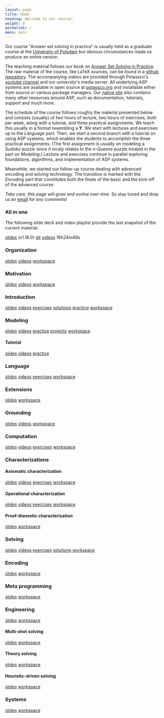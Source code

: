 ```yaml
---
layout: page
title: Home
heading: Welcome to our course!
weight: 0
permalink: /
menu: main
---
```


Our course "Answer set solving in practice" is usually held as a graduate course at the
[University of Potsdam](https://www.uni-potsdam.de/en)
but obvious circumstances made us produce an online version.

The teaching material follows our book on
[Answer Set Solving in Practice](https://potassco.org/book/).
The raw material of the course, like LaTeX sources, can be found in a
[github repository](https://github.com/potassco-asp-course/course).
The accompanying videos are provided through Potassco's
[youtube channel](https://www.youtube.com/c/potassco-live)
and our university's media server.
All underlying ASP systems are available in open source at [potassco.org](https://potassco.org)
and installable either from source or various package managers.
Our [native site](https://potassco.org) also contains many other resources around ASP,
such as documentation, tutorials, support and much more.

The schedule of the course follows roughly the material presented below and consists (usually) of
two hours of lecture,
two hours of exercises,
both per week,
along with a tutorial,
and three practical assignments.
We teach this usually in a format resembling a **Y**.
We start with lectures and exercises up to the *Language* part.
Then, we start a second branch with a tutorial on using ASP systems,
which enables the students to accomplish the three practical assignments.
(The first assignment is usually on modeling a *Sudoku* puzzle since it nicely relates to the *n-Queens* puzzle treated
in the part on *Modeling*.)
Lecture and exercises continue in parallel exploring foundations, algorithms,
and implementation of ASP systems.

Meanwhile,
we started our follow-up course dealing with advanced encoding and solving technology.
The transition is marked with the *Encoding* part that constitutes both the finale of the basic and
the kick-off of the advanced course.

_Take care, this page will grow and evolve over time._
So stay tuned and drop us an [email](mailto:torsten@delete-me.cs.uni-potsdam.de) for any comments!

### All in one

The following slide deck and video playlist provide the last snapshot of the current material.

 [slides](https://github.com/potassco-asp-course/course/releases/download/v1.18.0/all.pdf)
         (v1.18.0)
 [git](https://github.com/potassco-asp-course/course)
 [videos](https://www.youtube.com/playlist?list=PL7DBaibuDD9P5yRyq_Oyn-wuYpBayz_0h) 16h24m49s

### Organization

 [slides](https://github.com/potassco-asp-course/course/releases/download/v1.16.0/organization23.pdf)
 [videos](https://www.youtube.com/playlist?list=PL7DBaibuDD9P6BVlYnEZzBQUABSdvyuCH)
 [workspace](/organization/)

### Motivation

 [slides](https://github.com/potassco-asp-course/course/releases/download/v1.17.0/motivation.pdf)
 [videos](https://www.youtube.com/playlist?list=PL7DBaibuDD9NrGgRqhS9GXnHjIF12x4AF)
 [workspace](/motivation/)

### Introduction

 [slides](https://github.com/potassco-asp-course/course/releases/download/v1.18.0/introduction.pdf)
 [videos](https://www.youtube.com/playlist?list=PL7DBaibuDD9NWhREiceTokOiY-S3nertB)
 [exercises](https://github.com/potassco-asp-course/exercises/releases/download/v1.1.0/introduction-exercises.pdf)
 [solutions](https://www.youtube.com/playlist?list=PL7DBaibuDD9NoIuBH3gj8RUZoqXCKBl4W)
 [practice](https://mybinder.org/v2/gh/potassco-asp-course/notebooks/HEAD?urlpath=lab%2Ftree%2Ftutorial%2Flanguage%2Flearning-from-examples%2F)
 [workspace](/introduction/)

### Modeling

 [slides](https://github.com/potassco-asp-course/course/releases/download/v1.3.1/modeling.pdf)
 [videos](https://www.youtube.com/playlist?list=PL7DBaibuDD9MUeCOgW6j1N3hxhMOEi002)
 [practice](https://mybinder.org/v2/gh/potassco-asp-course/notebooks/HEAD?urlpath=lab%2Ftree%2Fmodeling)
 [projects](https://mybinder.org/v2/gh/potassco-asp-course/notebooks/HEAD?urlpath=lab%2Ftree%2Fprojects)
 [workspace](/modeling/)

#### Tutorial

 [slides](https://github.com/potassco-asp-course/tutorial/releases/download/v1.2.0/tutorial.pdf)
 [videos](https://youtube.com/playlist?list=PL7DBaibuDD9O4I05DiQfilqPUgpClMKYu)
 [practice](https://mybinder.org/v2/gh/potassco-asp-course/notebooks/HEAD?urlpath=lab%2Ftree%2Ftutorial)

### Language

 [slides](https://github.com/potassco-asp-course/course/releases/download/v1.4.1/language.pdf)
 [videos](https://www.youtube.com/playlist?list=PL7DBaibuDD9PeXzX7mExyVADcMU9b8eJ1)
 [exercises](https://github.com/potassco-asp-course/exercises/releases/download/v1.1.0/language-exercises.pdf)
 [workspace](/language/)

### Extensions

 [slides](https://github.com/potassco-asp-course/course/releases/download/v1.5.0/extensions.pdf)
 [workspace](/extensions/)

### Grounding

 [slides](https://github.com/potassco-asp-course/course/releases/download/v1.6.5/grounding.pdf)
 [videos](https://www.youtube.com/playlist?list=PL7DBaibuDD9PRJitHc-lVwLNI2nlMEsSU)
 [workspace](/grounding/)

### Computation

 [slides](https://github.com/potassco-asp-course/course/releases/download/v1.7.3/computation.pdf)
 [videos](https://youtube.com/playlist?list=PL7DBaibuDD9NbVx8aleanvEAyVRYmvUST)
 [exercises](https://github.com/potassco-asp-course/exercises/releases/download/1.2.0/computation-exercises.pdf)
 [workspace](/computation/)

### Characterizations

#### Axiomatic characterization

 [slides](https://github.com/potassco-asp-course/course/releases/download/v1.11.1/acharacterization.pdf)
 [videos](https://youtube.com/playlist?list=PL7DBaibuDD9P_bClrNMkTC9X71oqGOMiA)
 [exercises](https://github.com/potassco-asp-course/exercises/releases/download/1.2.0/acharacterization-exercises.pdf)
 [workspace](/acharacterization/)

#### Operational characterization

 [slides](https://github.com/potassco-asp-course/course/releases/download/v1.9.3/ocharacterization.pdf)
 [videos](https://youtube.com/playlist?list=PL7DBaibuDD9NkCfCqvMGt9VQXujGg56Wf)
 [exercises](https://github.com/potassco-asp-course/exercises/releases/download/1.2.0/ocharacterization-exercises.pdf)
 [workspace](/ocharacterization/)

#### Proof-theoretic characterization

 [slides](https://github.com/potassco-asp-course/course/releases/download/v1.10.0/pcharacterization.pdf)
 [workspace](/pcharacterization/)

### Solving

 [slides](https://github.com/potassco-asp-course/course/releases/download/v1.11.6/solving.pdf)
 [videos](https://youtube.com/playlist?list=PL7DBaibuDD9NFCpoQWNCvoSdhPE3kdzmM)
 [exercises](https://github.com/potassco-asp-course/exercises/releases/download/1.2.0/solving-exercises.pdf)
 [solutions](https://youtube.com/playlist?list=PL7DBaibuDD9O6yRpfJ8_klmtSf7pJhasS)
 [workspace](/solving/)

### Encoding

 [slides](https://github.com/potassco-asp-course/course/releases/download/v1.13.3/encoding.pdf)
 [workspace](/encoding/)

### Meta programming

 [slides](https://github.com/potassco-asp-course/course/releases/download/v1.13.1/meta-encoding.pdf)
 [workspace](/meta/)

### Engineering

 [slides](https://github.com/potassco-asp-course/course/releases/download/v1.14.0/controlling.pdf)
 [workspace](/controlling/)

#### Multi-shot solving

 [slides](https://github.com/potassco-asp-course/course/releases/download/v1.14.1/msolving.pdf)
 [workspace](/msolving/)

#### Theory solving

 [slides](https://github.com/potassco-asp-course/course/releases/download/v1.13.2/tsolving.pdf)
 [workspace](/tsolving/)

#### Heuristic-driven solving

 [slides](https://github.com/potassco-asp-course/course/releases/download/v1.13.2/hsolving.pdf)
 [workspace](/hsolving/)

### Systems

 [slides](https://github.com/potassco-asp-course/course/releases/download/v1.19.0/systems.pdf)
 [workspace](/systems/)
